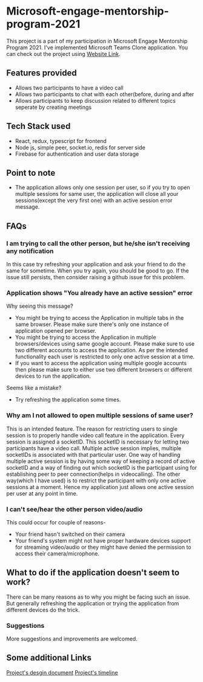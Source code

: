 # Microsoft-engage-mentorship-program-2021
This project is a part of my participation in Microsoft Engage Mentorship Program 2021. I've implemented Microsoft Teams Clone application. 
You can check out the project using [Website Link](https://palak001-microsoft-engage-2021.netlify.app/).

## Features provided
* Allows two participants to have a video call
* Allows two participants to chat with each other(before, during and after 
* Allows participants to keep discussion related to different topics seperate by creating meetings

## Tech Stack used
* React, redux, typescript for frontend
* Node js, simple peer, socket.io, redis for server side 
* Firebase for authentication and user data storage

## Point to note 
* The application allows only one session per user, so if you try to open multiple sessions for same user, the application will close all your sessions(except the very first one) with an active session error message. 

## FAQs
### I am trying to call the other person, but he/she isn't receiving any notification
In this case try refreshing your application and ask your friend to do the same for sometime. When you try again, you should be good to go. If the issue still persists, then consider raising a github issue for this problem.

### Application shows "You already have an active session" error
Why seeing this message?
* You might be trying to access the Application in multiple tabs in the same browser. Please make sure there's only one instance of application opened per browser.
* You might be trying to access the Application in multiple browsers/devices using same google account. Please make sure to use two different accounts to access the application. As per the intended functionality each user is restricted to only one active session at a time.
* If you want to access the application using multiple google accounts then please make sure to either use two different browsers or different devices to run the application.

Seems like a mistake?
* Try refreshing the application some times.

### Why am I not allowed to open multiple sessions of same user?
This is an intended feature. The reason for restricting users to single session is to properly handle video call feature in the application. Every session is assigned a socketID. This socketID is necessary for letting two participants have a video call. Multiple active session implies, multiple socketIDs is associated with that particular user. One way of handling multiple active session is by having some way of keeping a record of active socketID and a way of finding out which socketID is the participant using for establishing peer to peer connection(helps in videocalling). The other way(which I have used) is to restrict the participant with only one active sessions at a moment. Hence my application just allows one active session per user at any point in time.

### I can't see/hear the other person video/audio
This could occur for couple of reasons-
* Your friend hasn't switched on their camera
* Your friend's system might not have proper hardware devices support for streaming video/audio or they might have denied the permission to access their camera/microphone.


## What to do if the application doesn't seem to work?
There can be many reasons as to why you might be facing such an issue. But generally refreshing the application or trying the application from different devices do the trick. 

### Suggestions
More suggestions and improvements are welcomed.

## Some additional Links
[Project's desgin document](https://drive.google.com/file/d/1IR-qX6sdtYAYsD-lwCIn_yiRKwc1Jk3g/view?usp=sharing)
[Project's timeline](https://docs.google.com/document/d/1UD0M6VAbLMRsoqhzxQocGrSoSdE3kd5aO_xPRrwa6eE/edit?usp=sharing)




